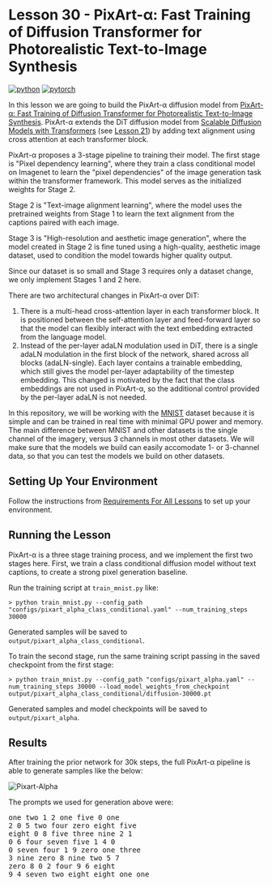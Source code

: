 # Lesson 30 - PixArt-α: Fast Training of Diffusion Transformer for Photorealistic Text-to-Image Synthesis

[![python](https://img.shields.io/badge/Python-3.9-3776AB.svg?style=flat&logo=python&logoColor=white)](https://www.python.org)
[![pytorch](https://img.shields.io/badge/PyTorch-2.0.0-EE4C2C.svg?style=flat&logo=pytorch)](https://pytorch.org)

In this lesson we are going to build the PixArt-α diffusion model from [PixArt-α: Fast Training of Diffusion Transformer for Photorealistic Text-to-Image Synthesis](https://arxiv.org/abs/2310.00426). PixArt-α extends the DiT diffusion model from [Scalable Diffusion Models with Transformers](https://arxiv.org/abs/2212.09748) (see [Lesson 21](https://github.com/swookey-thinky/mindiffusion/tree/main/lesson_21)) by adding text alignment using cross attention at each transformer block.

PixArt-α proposes a 3-stage pipeline to training their model. The first stage is "Pixel dependency learning", where they train a class conditional model on Imagenet to learn the "pixel dependencies" of the image generation task within the transformer framework. This model serves as the initialized weights for Stage 2.

Stage 2 is "Text-image alignment learning", where the model uses the pretrained weights from Stage 1 to learn the text alignment from the captions paired with each image.

Stage 3 is "High-resolution and aesthetic image generation", where the model created in Stage 2 is fine tuned using a high-quality, aesthetic image dataset, used to condition the model towards higher quality output.

Since our dataset is so small and Stage 3 requires only a dataset change, we only implement Stages 1 and 2 here.

There are two architectural changes in PixArt-α over DiT:

1. There is a multi-head cross-attention layer in each transformer block. It is positioned between the self-attention layer and feed-forward layer so that the model can flexibly interact with the text embedding extracted from the language model. 
2. Instead of the per-layer adaLN modulation used in DiT, there is a single adaLN modulation in the first block of the network, shared across all blocks (adaLN-single). Each layer contains a trainable embedding, which still gives the model per-layer adaptability of the timestep embedding. This changed is motivated by the fact that the class embeddings are not used in PixArt-α, so the additional control provided by the per-layer adaLN is not needed.

In this repository, we will be working with the [MNIST](https://en.wikipedia.org/wiki/MNIST_database) dataset because it is simple and can be trained in real time with minimal GPU power and memory. The main difference between MNIST and other datasets is the single channel of the imagery, versus 3 channels in most other datasets. We will make sure that the models we build can easily accomodate 1- or 3-channel data, so that you can test the models we build on other datasets.

## Setting Up Your Environment

Follow the instructions from [Requirements For All Lessons](https://github.com/swookey-thinky/mindiffusion?tab=readme-ov-file#requirements-for-all-lessons) to set up your environment.

## Running the Lesson

PixArt-α is a three stage training process, and we implement the first two stages here. First, we train a class conditional diffusion model without text captions, to create a strong pixel generation baseline.

Run the training script at `train_mnist.py` like:

```
> python train_mnist.py --config_path "configs/pixart_alpha_class_conditional.yaml" --num_training_steps 30000
```

Generated samples will be saved to `output/pixart_alpha_class_conditional`.

To train the second stage, run the same training script passing in the saved checkpoint from the first stage:

```
> python train_mnist.py --config_path "configs/pixart_alpha.yaml" --num_training_steps 30000 --load_model_weights_from_checkpoint output/pixart_alpha_class_conditional/diffusion-30000.pt
```

Generated samples and model checkpoints will be saved to `output/pixart_alpha`.

## Results

After training the prior network for 30k steps, the full PixArt-α pipeline is able to generate samples like the below:

![Pixart-Alpha](https://drive.google.com/uc?export=view&id=17hrD-Zxreb7XNpETWE4MdfVeqs1fnQXu)

The prompts we used for generation above were:

<pre>
one two 1 2 one five 0 one 
2 0 5 two four zero eight five 
eight 0 8 five three nine 2 1 
0 6 four seven five 1 4 0 
0 seven four 1 9 zero one three 
3 nine zero 8 nine two 5 7 
zero 8 0 2 four 9 6 eight 
9 4 seven two eight eight one one 
</pre>
